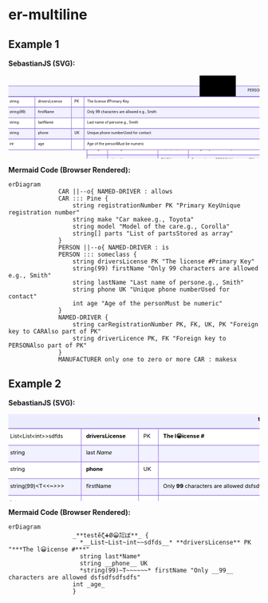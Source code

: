 # er-multiline

## Example 1

**SebastianJS (SVG):**

<svg id="graph" xmlns="http://www.w3.org/2000/svg" xmlns:xlink="http://www.w3.org/1999/xlink" class="erDiagram" style="max-width: 19506px;" viewBox="-807 -26 1013 337" role="graphics-document document" aria-roledescription="er"><style>#graph{font-family:"trebuchet ms",verdana,arial,sans-serif;font-size:16px;fill:#333;}@keyframes edge-animation-frame{from{stroke-dashoffset:0;}}@keyframes dash{to{stroke-dashoffset:0;}}#graph .edge-animation-slow{stroke-dasharray:9,5!important;stroke-dashoffset:900;animation:dash 50s linear infinite;stroke-linecap:round;}#graph .edge-animation-fast{stroke-dasharray:9,5!important;stroke-dashoffset:900;animation:dash 20s linear infinite;stroke-linecap:round;}#graph .error-icon{fill:#552222;}#graph .error-text{fill:#552222;stroke:#552222;}#graph .edge-thickness-normal{stroke-width:1px;}#graph .edge-thickness-thick{stroke-width:3.5px;}#graph .edge-pattern-solid{stroke-dasharray:0;}#graph .edge-thickness-invisible{stroke-width:0;fill:none;}#graph .edge-pattern-dashed{stroke-dasharray:3;}#graph .edge-pattern-dotted{stroke-dasharray:2;}#graph .marker{fill:#333333;stroke:#333333;}#graph .marker.cross{stroke:#333333;}#graph svg{font-family:"trebuchet ms",verdana,arial,sans-serif;font-size:16px;}#graph p{margin:0;}#graph .entityBox{fill:#ECECFF;stroke:#9370DB;}#graph .relationshipLabelBox{fill:hsl(80, 100%, 96.2745098039%);opacity:0.7;background-color:hsl(80, 100%, 96.2745098039%);}#graph .relationshipLabelBox rect{opacity:0.5;}#graph .labelBkg{background-color:rgba(248.6666666666, 255, 235.9999999999, 0.5);}#graph .edgeLabel .label{fill:#9370DB;font-size:14px;}#graph .label{font-family:"trebuchet ms",verdana,arial,sans-serif;color:#333;}#graph .edge-pattern-dashed{stroke-dasharray:8,8;}#graph .node rect,#graph .node circle,#graph .node ellipse,#graph .node polygon{fill:#ECECFF;stroke:#9370DB;stroke-width:1px;}#graph .relationshipLine{stroke:#333333;stroke-width:1;fill:none;}#graph .marker{fill:none!important;stroke:#333333!important;stroke-width:1;}#graph :root{--mermaid-font-family:"trebuchet ms",verdana,arial,sans-serif;}</style><g><defs><marker id="graph_er-onlyOneStart" class="marker onlyOne er" refX="0" refY="9" markerWidth="18" markerHeight="18" orient="auto"><path d="M9,0 L9,18 M15,0 L15,18"/></marker></defs><defs><marker id="graph_er-onlyOneEnd" class="marker onlyOne er" refX="18" refY="9" markerWidth="18" markerHeight="18" orient="auto"><path d="M3,0 L3,18 M9,0 L9,18"/></marker></defs><defs><marker id="graph_er-zeroOrOneStart" class="marker zeroOrOne er" refX="0" refY="9" markerWidth="30" markerHeight="18" orient="auto"><circle fill="white" cx="21" cy="9" r="6"/><path d="M9,0 L9,18"/></marker></defs><defs><marker id="graph_er-zeroOrOneEnd" class="marker zeroOrOne er" refX="30" refY="9" markerWidth="30" markerHeight="18" orient="auto"><circle fill="white" cx="9" cy="9" r="6"/><path d="M21,0 L21,18"/></marker></defs><defs><marker id="graph_er-oneOrMoreStart" class="marker oneOrMore er" refX="18" refY="18" markerWidth="45" markerHeight="36" orient="auto"><path d="M0,18 Q 18,0 36,18 Q 18,36 0,18 M42,9 L42,27"/></marker></defs><defs><marker id="graph_er-oneOrMoreEnd" class="marker oneOrMore er" refX="27" refY="18" markerWidth="45" markerHeight="36" orient="auto"><path d="M3,9 L3,27 M9,18 Q27,0 45,18 Q27,36 9,18"/></marker></defs><defs><marker id="graph_er-zeroOrMoreStart" class="marker zeroOrMore er" refX="18" refY="18" markerWidth="57" markerHeight="36" orient="auto"><circle fill="white" cx="48" cy="18" r="6"/><path d="M0,18 Q18,0 36,18 Q18,36 0,18"/></marker></defs><defs><marker id="graph_er-zeroOrMoreEnd" class="marker zeroOrMore er" refX="39" refY="18" markerWidth="57" markerHeight="36" orient="auto"><circle fill="white" cx="9" cy="18" r="6"/><path d="M21,18 Q39,0 57,18 Q39,36 21,18"/></marker></defs><g class="root"><g class="clusters"/><g class="edgePaths"><path d="M37,160L37,168.667C37,177.333,37,194.667,48.667,213.289C60.333,231.911,83.667,251.822,95.333,261.778L107,271.733" id="id_entity-CAR-0_entity-NAMED-DRIVER-1_0" class=" edge-thickness-normal edge-pattern-solid relationshipLine" style="" marker-start="url(#graph_er-onlyOneStart)" marker-end="url(#graph_er-zeroOrMoreEnd)"/><path d="M187,160L187,168.667C187,177.333,187,194.667,175.333,213.289C163.667,231.911,140.333,251.822,128.667,261.778L117,271.733" id="id_entity-PERSON-2_entity-NAMED-DRIVER-1_1" class=" edge-thickness-normal edge-pattern-solid relationshipLine" style="" marker-start="url(#graph_er-onlyOneStart)" marker-end="url(#graph_er-zeroOrMoreEnd)"/><path d="M37,32L37,40.667C37,49.333,37,66.667,37,84C37,101.333,37,118.667,37,127.333L37,136" id="id_entity-MANUFACTURER-3_entity-CAR-0_2" class=" edge-thickness-normal edge-pattern-solid relationshipLine" style="" marker-start="url(#graph_er-onlyOneStart)" marker-end="url(#graph_er-zeroOrMoreEnd)"/></g><g class="edgeLabels"><g class="edgeLabel" transform="translate(37, 212)"><g class="label" transform="translate(-29, -12)"><g><rect class="background" style="" x="-2" y="-2" width="62" height="28"/><text y="-10.1" style=""><tspan class="text-outer-tspan" x="0" y="-0.1em" dy="1.1em"><tspan font-style="normal" class="text-inner-tspan" font-weight="normal">allows</tspan></tspan></text></g></g></g><g class="edgeLabel" transform="translate(187, 212)"><g class="label" transform="translate(-13, -12)"><g><rect class="background" style="" x="-2" y="-2" width="30" height="28"/><text y="-10.1" style=""><tspan class="text-outer-tspan" x="0" y="-0.1em" dy="1.1em"><tspan font-style="normal" class="text-inner-tspan" font-weight="normal">is</tspan></tspan></text></g></g></g><g class="edgeLabel" transform="translate(37, 84)"><g class="label" transform="translate(-29, -12)"><g><rect class="background" style="" x="-2" y="-2" width="62" height="28"/><text y="-10.1" style=""><tspan class="text-outer-tspan" x="0" y="-0.1em" dy="1.1em"><tspan font-style="normal" class="text-inner-tspan" font-weight="normal">makesx</tspan></tspan></text></g></g></g></g><g class="nodes"><g class="node default Pine " id="entity-CAR-0" transform="translate(37, 148)"><g style=""><path d="M-738 -106.875 L738 -106.875 L738 106.875 L-738 106.875" stroke="none" stroke-width="0" fill="#ECECFF"/><path d="M-738 -106.875 C-386.480371980616 -106.875, -34.96074396123197 -106.875, 738 -106.875 M-738 -106.875 C-170.16795955018972 -106.875, 397.66408089962056 -106.875, 738 -106.875 M738 -106.875 C738 -42.4818205374639, 738 21.911358925072193, 738 106.875 M738 -106.875 C738 -61.59023024382507, 738 -16.305460487650137, 738 106.875 M738 106.875 C312.29344809284 106.875, -113.41310381432004 106.875, -738 106.875 M738 106.875 C293.3323385336809 106.875, -151.33532293263818 106.875, -738 106.875 M-738 106.875 C-738 29.271417550653453, -738 -48.332164898693094, -738 -106.875 M-738 106.875 C-738 60.62175204393344, -738 14.368504087866881, -738 -106.875" stroke="#9370DB" stroke-width="1.3" fill="none" stroke-dasharray="0 0"/></g><g style="" class="row-rect-odd"><path d="M-738 -64.125 L738 -64.125 L738 -21.375 L-738 -21.375" stroke="none" stroke-width="0" fill="hsl(240, 100%, 100%)"/><path d="M-738 -64.125 C-309.2541714988979 -64.125, 119.49165700220419 -64.125, 738 -64.125 M-738 -64.125 C-438.64604374140674 -64.125, -139.29208748281349 -64.125, 738 -64.125 M738 -64.125 C738 -55.555336580343145, 738 -46.98567316068629, 738 -21.375 M738 -64.125 C738 -53.21557930515239, 738 -42.30615861030478, 738 -21.375 M738 -21.375 C358.4479051458291 -21.375, -21.104189708341778 -21.375, -738 -21.375 M738 -21.375 C198.59362667770824 -21.375, -340.8127466445835 -21.375, -738 -21.375 M-738 -21.375 C-738 -37.39268029456351, -738 -53.41036058912702, -738 -64.125 M-738 -21.375 C-738 -31.6871287063041, -738 -41.9992574126082, -738 -64.125" stroke="#9370DB" stroke-width="1.3" fill="none" stroke-dasharray="0 0"/></g><g style="" class="row-rect-even"><path d="M-738 -21.375 L738 -21.375 L738 21.375 L-738 21.375" stroke="none" stroke-width="0" fill="hsl(240, 100%, 97.2745098039%)"/><path d="M-738 -21.375 C-401.00862625701774 -21.375, -64.01725251403548 -21.375, 738 -21.375 M-738 -21.375 C-175.46241609773733 -21.375, 387.07516780452534 -21.375, 738 -21.375 M738 -21.375 C738 -8.677808719501138, 738 4.019382560997723, 738 21.375 M738 -21.375 C738 -9.604033070592212, 738 2.1669338588155753, 738 21.375 M738 21.375 C426.8058511757596 21.375, 115.61170235151917 21.375, -738 21.375 M738 21.375 C327.636061303896 21.375, -82.72787739220803 21.375, -738 21.375 M-738 21.375 C-738 11.265364744018061, -738 1.1557294880361226, -738 -21.375 M-738 21.375 C-738 6.239111433067247, -738 -8.896777133865506, -738 -21.375" stroke="#9370DB" stroke-width="1.3" fill="none" stroke-dasharray="0 0"/></g><g style="" class="row-rect-odd"><path d="M-738 21.375 L738 21.375 L738 64.125 L-738 64.125" stroke="none" stroke-width="0" fill="hsl(240, 100%, 100%)"/><path d="M-738 21.375 C-340.8656973764614 21.375, 56.268605247077176 21.375, 738 21.375 M-738 21.375 C-441.7589043084915 21.375, -145.51780861698296 21.375, 738 21.375 M738 21.375 C738 32.339986434950596, 738 43.30497286990119, 738 64.125 M738 21.375 C738 36.63564950711214, 738 51.89629901422428, 738 64.125 M738 64.125 C419.19428977764807 64.125, 100.38857955529613 64.125, -738 64.125 M738 64.125 C295.3171050169816 64.125, -147.3657899660368 64.125, -738 64.125 M-738 64.125 C-738 51.35350092366368, -738 38.58200184732736, -738 21.375 M-738 64.125 C-738 51.8464500084226, -738 39.5679000168452, -738 21.375" stroke="#9370DB" stroke-width="1.3" fill="none" stroke-dasharray="0 0"/></g><g style="" class="row-rect-even"><path d="M-738 64.125 L738 64.125 L738 106.875 L-738 106.875" stroke="none" stroke-width="0" fill="hsl(240, 100%, 97.2745098039%)"/><path d="M-738 64.125 C-365.11484620564 64.125, 7.770307588720016 64.125, 738 64.125 M-738 64.125 C-191.4050919790883 64.125, 355.1898160418234 64.125, 738 64.125 M738 64.125 C738 74.99684861030983, 738 85.86869722061965, 738 106.875 M738 64.125 C738 79.40617747710587, 738 94.68735495421173, 738 106.875 M738 106.875 C369.9479729388323 106.875, 1.8959458776646443 106.875, -738 106.875 M738 106.875 C365.80537967066874 106.875, -6.389240658662516 106.875, -738 106.875 M-738 106.875 C-738 91.04692652650914, -738 75.21885305301828, -738 64.125 M-738 106.875 C-738 91.80248813508189, -738 76.72997627016376, -738 64.125" stroke="#9370DB" stroke-width="1.3" fill="none" stroke-dasharray="0 0"/></g><g class="label name" transform="translate(-17, -97.5)" style=""><g><rect class="background" style="stroke: none"/></g><text y="-10.1" style=""><tspan class="text-outer-tspan" x="0" y="-0.1em" dy="1.1em"><tspan font-style="normal" class="text-inner-tspan" font-weight="normal">CAR</tspan></tspan></text></g><g class="label attribute-type" transform="translate(-725.5, -54.75)" style=""><g><rect class="background" style="stroke: none"/></g><text y="-10.1" style=""><tspan class="text-outer-tspan" x="0" y="-0.1em" dy="1.1em"><tspan font-style="normal" class="text-inner-tspan" font-weight="normal">string</tspan></tspan></text></g><g class="label attribute-name" transform="translate(-626.5, -54.75)" style=""><g><rect class="background" style="stroke: none"/></g><text y="-10.1" style=""><tspan class="text-outer-tspan" x="0" y="-0.1em" dy="1.1em"><tspan font-style="normal" class="text-inner-tspan" font-weight="normal">registrationNumber</tspan></tspan></text></g><g class="label attribute-keys" transform="translate(-447.5, -54.75)" style=""><g><rect class="background" style="stroke: none"/></g><text y="-10.1" style=""><tspan class="text-outer-tspan" x="0" y="-0.1em" dy="1.1em"><tspan font-style="normal" class="text-inner-tspan" font-weight="normal">PK</tspan></tspan></text></g><g class="label attribute-comment" transform="translate(-396.5, -54.75)" style=""><g><rect class="background" style="stroke: none"/></g><text y="-10.1" style=""><tspan class="text-outer-tspan" x="0" y="-0.1em" dy="1.1em"><tspan font-style="normal" class="text-inner-tspan" font-weight="normal">Primary</tspan><tspan font-style="normal" class="text-inner-tspan" font-weight="normal"> KeyUnique</tspan><tspan font-style="normal" class="text-inner-tspan" font-weight="normal"> registration</tspan><tspan font-style="normal" class="text-inner-tspan" font-weight="normal"> number</tspan></tspan></text></g><g class="label attribute-type" transform="translate(-725.5, -12)" style=""><g><rect class="background" style="stroke: none"/></g><text y="-10.1" style=""><tspan class="text-outer-tspan" x="0" y="-0.1em" dy="1.1em"><tspan font-style="normal" class="text-inner-tspan" font-weight="normal">string</tspan></tspan></text></g><g class="label attribute-name" transform="translate(-626.5, -12)" style=""><g><rect class="background" style="stroke: none"/></g><text y="-10.1" style=""><tspan class="text-outer-tspan" x="0" y="-0.1em" dy="1.1em"><tspan font-style="normal" class="text-inner-tspan" font-weight="normal">make</tspan></tspan></text></g><g class="label attribute-keys" transform="translate(-447.5, -12)" style=""><g><rect class="background" style="stroke: none"/></g><text y="-10.1" style=""><tspan class="text-outer-tspan" x="0" y="-0.1em" dy="1.1em"/></text></g><g class="label attribute-comment" transform="translate(-396.5, -12)" style=""><g><rect class="background" style="stroke: none"/></g><text y="-10.1" style=""><tspan class="text-outer-tspan" x="0" y="-0.1em" dy="1.1em"><tspan font-style="normal" class="text-inner-tspan" font-weight="normal">Car</tspan><tspan font-style="normal" class="text-inner-tspan" font-weight="normal"> makee.g.,</tspan><tspan font-style="normal" class="text-inner-tspan" font-weight="normal"> Toyota</tspan></tspan></text></g><g class="label attribute-type" transform="translate(-725.5, 30.75)" style=""><g><rect class="background" style="stroke: none"/></g><text y="-10.1" style=""><tspan class="text-outer-tspan" x="0" y="-0.1em" dy="1.1em"><tspan font-style="normal" class="text-inner-tspan" font-weight="normal">string</tspan></tspan></text></g><g class="label attribute-name" transform="translate(-626.5, 30.75)" style=""><g><rect class="background" style="stroke: none"/></g><text y="-10.1" style=""><tspan class="text-outer-tspan" x="0" y="-0.1em" dy="1.1em"><tspan font-style="normal" class="text-inner-tspan" font-weight="normal">model</tspan></tspan></text></g><g class="label attribute-keys" transform="translate(-447.5, 30.75)" style=""><g><rect class="background" style="stroke: none"/></g><text y="-10.1" style=""><tspan class="text-outer-tspan" x="0" y="-0.1em" dy="1.1em"/></text></g><g class="label attribute-comment" transform="translate(-396.5, 30.75)" style=""><g><rect class="background" style="stroke: none"/></g><text y="-10.1" style=""><tspan class="text-outer-tspan" x="0" y="-0.1em" dy="1.1em"><tspan font-style="normal" class="text-inner-tspan" font-weight="normal">Model</tspan><tspan font-style="normal" class="text-inner-tspan" font-weight="normal"> of</tspan><tspan font-style="normal" class="text-inner-tspan" font-weight="normal"> the</tspan><tspan font-style="normal" class="text-inner-tspan" font-weight="normal"> care.g.,</tspan><tspan font-style="normal" class="text-inner-tspan" font-weight="normal"> Corolla</tspan></tspan></text></g><g class="label attribute-type" transform="translate(-725.5, 73.5)" style=""><g><rect class="background" style="stroke: none"/></g><text y="-10.1" style=""><tspan class="text-outer-tspan" x="0" y="-0.1em" dy="1.1em"><tspan font-style="normal" class="text-inner-tspan" font-weight="normal">string[]</tspan></tspan></text></g><g class="label attribute-name" transform="translate(-626.5, 73.5)" style=""><g><rect class="background" style="stroke: none"/></g><text y="-10.1" style=""><tspan class="text-outer-tspan" x="0" y="-0.1em" dy="1.1em"><tspan font-style="normal" class="text-inner-tspan" font-weight="normal">parts</tspan></tspan></text></g><g class="label attribute-keys" transform="translate(-447.5, 73.5)" style=""><g><rect class="background" style="stroke: none"/></g><text y="-10.1" style=""><tspan class="text-outer-tspan" x="0" y="-0.1em" dy="1.1em"/></text></g><g class="label attribute-comment" transform="translate(-396.5, 73.5)" style=""><g><rect class="background" style="stroke: none"/></g><text y="-10.1" style=""><tspan class="text-outer-tspan" x="0" y="-0.1em" dy="1.1em"><tspan font-style="normal" class="text-inner-tspan" font-weight="normal">List</tspan><tspan font-style="normal" class="text-inner-tspan" font-weight="normal"> of</tspan><tspan font-style="normal" class="text-inner-tspan" font-weight="normal"> partsStored</tspan><tspan font-style="normal" class="text-inner-tspan" font-weight="normal"> as</tspan><tspan font-style="normal" class="text-inner-tspan" font-weight="normal"> array</tspan></tspan></text></g><g class="divider"><path d="M-738 -64.125 C-377.67891011941595 -64.125, -17.35782023883189 -64.125, 738 -64.125 M-738 -64.125 C-156.2359880783963 -64.125, 425.5280238432074 -64.125, 738 -64.125" stroke="#9370DB" stroke-width="1.3" fill="none" stroke-dasharray="0 0"/></g><g class="divider"><path d="M-639 -64.125 C-639 -27.07395355892524, -639 9.97709288214952, -639 106.875 M-639 -64.125 C-639 -4.566876382870561, -639 54.99124723425888, -639 106.875" stroke="#9370DB" stroke-width="1.3" fill="none" stroke-dasharray="0 0"/></g><g class="divider"><path d="M-460 -64.125 C-460 -12.886649260056956, -460 38.35170147988609, -460 106.875 M-460 -64.125 C-460 -6.023380095478302, -460 52.078239809043396, -460 106.875" stroke="#9370DB" stroke-width="1.3" fill="none" stroke-dasharray="0 0"/></g><g class="divider"><path d="M-409 -64.125 C-409 -24.672135336874156, -409 14.780729326251688, -409 106.875 M-409 -64.125 C-409 -27.637173784998915, -409 8.850652430002171, -409 106.875" stroke="#9370DB" stroke-width="1.3" fill="none" stroke-dasharray="0 0"/></g><g class="divider"><path d="M-738 -64.125 C-391.9001610789913 -64.125, -45.80032215798258 -64.125, 738 -64.125 M-738 -64.125 C-242.25913960470092 -64.125, 253.48172079059816 -64.125, 738 -64.125" stroke="#9370DB" stroke-width="1.3" fill="none" stroke-dasharray="0 0"/></g></g><g class="node default " id="entity-NAMED-DRIVER-1" transform="translate(112, 276)"><g style=""><path d="M-602 -64.125 L602 -64.125 L602 64.125 L-602 64.125" stroke="none" stroke-width="0" fill="#ECECFF"/><path d="M-602 -64.125 C-250.88891622886854 -64.125, 100.22216754226292 -64.125, 602 -64.125 M-602 -64.125 C-279.49102510686254 -64.125, 43.017949786274926 -64.125, 602 -64.125 M602 -64.125 C602 -25.463754740187355, 602 13.19749051962529, 602 64.125 M602 -64.125 C602 -25.793288193374174, 602 12.538423613251652, 602 64.125 M602 64.125 C259.6418824919677 64.125, -82.71623501606462 64.125, -602 64.125 M602 64.125 C141.9740441426734 64.125, -318.0519117146532 64.125, -602 64.125 M-602 64.125 C-602 22.43731449840628, -602 -19.25037100318744, -602 -64.125 M-602 64.125 C-602 21.458346151605568, -602 -21.208307696788864, -602 -64.125" stroke="#9370DB" stroke-width="1.3" fill="none" stroke-dasharray="0 0"/></g><g style="" class="row-rect-odd"><path d="M-602 -21.375 L602 -21.375 L602 21.375 L-602 21.375" stroke="none" stroke-width="0" fill="hsl(240, 100%, 100%)"/><path d="M-602 -21.375 C-211.6945289487265 -21.375, 178.61094210254703 -21.375, 602 -21.375 M-602 -21.375 C-196.3408677180497 -21.375, 209.31826456390058 -21.375, 602 -21.375 M602 -21.375 C602 -5.450134469677661, 602 10.474731060644679, 602 21.375 M602 -21.375 C602 -9.380712851450864, 602 2.613574297098271, 602 21.375 M602 21.375 C357.29081438540095 21.375, 112.5816287708019 21.375, -602 21.375 M602 21.375 C347.44334962406185 21.375, 92.88669924812365 21.375, -602 21.375 M-602 21.375 C-602 9.732822600026294, -602 -1.9093547999474119, -602 -21.375 M-602 21.375 C-602 7.054059472843528, -602 -7.266881054312943, -602 -21.375" stroke="#9370DB" stroke-width="1.3" fill="none" stroke-dasharray="0 0"/></g><g style="" class="row-rect-even"><path d="M-602 21.375 L602 21.375 L602 64.125 L-602 64.125" stroke="none" stroke-width="0" fill="hsl(240, 100%, 97.2745098039%)"/><path d="M-602 21.375 C-283.25953939906594 21.375, 35.480921201868114 21.375, 602 21.375 M-602 21.375 C-130.86826360971907 21.375, 340.26347278056187 21.375, 602 21.375 M602 21.375 C602 37.1649025267401, 602 52.9548050534802, 602 64.125 M602 21.375 C602 35.38233471627193, 602 49.38966943254385, 602 64.125 M602 64.125 C186.30982653387213 64.125, -229.38034693225575 64.125, -602 64.125 M602 64.125 C251.37623469457407 64.125, -99.24753061085187 64.125, -602 64.125 M-602 64.125 C-602 47.74577846461743, -602 31.36655692923486, -602 21.375 M-602 64.125 C-602 55.42957979966954, -602 46.73415959933908, -602 21.375" stroke="#9370DB" stroke-width="1.3" fill="none" stroke-dasharray="0 0"/></g><g class="label name" transform="translate(-53, -54.75)" style=""><g><rect class="background" style="stroke: none"/></g><text y="-10.1" style=""><tspan class="text-outer-tspan" x="0" y="-0.1em" dy="1.1em"><tspan font-style="normal" class="text-inner-tspan" font-weight="normal">NAMED-DRIVER</tspan></tspan></text></g><g class="label attribute-type" transform="translate(-589.5, -12)" style=""><g><rect class="background" style="stroke: none"/></g><text y="-10.1" style=""><tspan class="text-outer-tspan" x="0" y="-0.1em" dy="1.1em"><tspan font-style="normal" class="text-inner-tspan" font-weight="normal">string</tspan></tspan></text></g><g class="label attribute-name" transform="translate(-506.5, -12)" style=""><g><rect class="background" style="stroke: none"/></g><text y="-10.1" style=""><tspan class="text-outer-tspan" x="0" y="-0.1em" dy="1.1em"><tspan font-style="normal" class="text-inner-tspan" font-weight="normal">carRegistrationNumber</tspan></tspan></text></g><g class="label attribute-keys" transform="translate(-303.5, -12)" style=""><g><rect class="background" style="stroke: none"/></g><text y="-10.1" style=""><tspan class="text-outer-tspan" x="0" y="-0.1em" dy="1.1em"><tspan font-style="normal" class="text-inner-tspan" font-weight="normal">PK,FK,UK,PK</tspan></tspan></text></g><g class="label attribute-comment" transform="translate(-180.5, -12)" style=""><g><rect class="background" style="stroke: none"/></g><text y="-10.1" style=""><tspan class="text-outer-tspan" x="0" y="-0.1em" dy="1.1em"><tspan font-style="normal" class="text-inner-tspan" font-weight="normal">Foreign</tspan><tspan font-style="normal" class="text-inner-tspan" font-weight="normal"> key</tspan><tspan font-style="normal" class="text-inner-tspan" font-weight="normal"> to</tspan><tspan font-style="normal" class="text-inner-tspan" font-weight="normal"> CARAlso</tspan><tspan font-style="normal" class="text-inner-tspan" font-weight="normal"> part</tspan><tspan font-style="normal" class="text-inner-tspan" font-weight="normal"> of</tspan><tspan font-style="normal" class="text-inner-tspan" font-weight="normal"> PK</tspan></tspan></text></g><g class="label attribute-type" transform="translate(-589.5, 30.75)" style=""><g><rect class="background" style="stroke: none"/></g><text y="-10.1" style=""><tspan class="text-outer-tspan" x="0" y="-0.1em" dy="1.1em"><tspan font-style="normal" class="text-inner-tspan" font-weight="normal">string</tspan></tspan></text></g><g class="label attribute-name" transform="translate(-506.5, 30.75)" style=""><g><rect class="background" style="stroke: none"/></g><text y="-10.1" style=""><tspan class="text-outer-tspan" x="0" y="-0.1em" dy="1.1em"><tspan font-style="normal" class="text-inner-tspan" font-weight="normal">driverLicence</tspan></tspan></text></g><g class="label attribute-keys" transform="translate(-303.5, 30.75)" style=""><g><rect class="background" style="stroke: none"/></g><text y="-10.1" style=""><tspan class="text-outer-tspan" x="0" y="-0.1em" dy="1.1em"><tspan font-style="normal" class="text-inner-tspan" font-weight="normal">PK,FK</tspan></tspan></text></g><g class="label attribute-comment" transform="translate(-180.5, 30.75)" style=""><g><rect class="background" style="stroke: none"/></g><text y="-10.1" style=""><tspan class="text-outer-tspan" x="0" y="-0.1em" dy="1.1em"><tspan font-style="normal" class="text-inner-tspan" font-weight="normal">Foreign</tspan><tspan font-style="normal" class="text-inner-tspan" font-weight="normal"> key</tspan><tspan font-style="normal" class="text-inner-tspan" font-weight="normal"> to</tspan><tspan font-style="normal" class="text-inner-tspan" font-weight="normal"> PERSONAlso</tspan><tspan font-style="normal" class="text-inner-tspan" font-weight="normal"> part</tspan><tspan font-style="normal" class="text-inner-tspan" font-weight="normal"> of</tspan><tspan font-style="normal" class="text-inner-tspan" font-weight="normal"> PK</tspan></tspan></text></g><g class="divider"><path d="M-602 -21.375 C-207.37769422267178 -21.375, 187.24461155465644 -21.375, 602 -21.375 M-602 -21.375 C-235.30108507575403 -21.375, 131.39782984849194 -21.375, 602 -21.375" stroke="#9370DB" stroke-width="1.3" fill="none" stroke-dasharray="0 0"/></g><g class="divider"><path d="M-519 -21.375 C-519 -3.4103667815383822, -519 14.554266436923236, -519 64.125 M-519 -21.375 C-519 -2.3307866582939987, -519 16.713426683412003, -519 64.125" stroke="#9370DB" stroke-width="1.3" fill="none" stroke-dasharray="0 0"/></g><g class="divider"><path d="M-316 -21.375 C-316 -1.5542927142380485, -316 18.266414571523903, -316 64.125 M-316 -21.375 C-316 8.980266562876942, -316 39.335533125753884, -316 64.125" stroke="#9370DB" stroke-width="1.3" fill="none" stroke-dasharray="0 0"/></g><g class="divider"><path d="M-193 -21.375 C-193 1.8039155838469547, -193 24.98283116769391, -193 64.125 M-193 -21.375 C-193 6.545788902958353, -193 34.46657780591671, -193 64.125" stroke="#9370DB" stroke-width="1.3" fill="none" stroke-dasharray="0 0"/></g><g class="divider"><path d="M-602 -21.375 C-244.77671134607255 -21.375, 112.44657730785491 -21.375, 602 -21.375 M-602 -21.375 C-156.57312173860328 -21.375, 288.85375652279345 -21.375, 602 -21.375" stroke="#9370DB" stroke-width="1.3" fill="none" stroke-dasharray="0 0"/></g></g><g class="node default someclass " id="entity-PERSON-2" transform="translate(187, 148)"><g style=""><path d="M-1002 -128.25 L1002 -128.25 L1002 128.25 L-1002 128.25" stroke="none" stroke-width="0" fill="#ECECFF"/><path d="M-1002 -128.25 C-260.3897561490529 -128.25, 481.22048770189417 -128.25, 1002 -128.25 M-1002 -128.25 C-492.36023102827875 -128.25, 17.279537943442506 -128.25, 1002 -128.25 M1002 -128.25 C1002 -32.73799506530155, 1002 62.774009869396906, 1002 128.25 M1002 -128.25 C1002 -39.90195535835586, 1002 48.44608928328827, 1002 128.25 M1002 128.25 C466.0282426313348 128.25, -69.94351473733036 128.25, -1002 128.25 M1002 128.25 C290.3473566164786 128.25, -421.30528676704284 128.25, -1002 128.25 M-1002 128.25 C-1002 32.74422645372155, -1002 -62.761547092556896, -1002 -128.25 M-1002 128.25 C-1002 32.82659441731619, -1002 -62.596811165367626, -1002 -128.25" stroke="#9370DB" stroke-width="1.3" fill="none" stroke-dasharray="0 0"/></g><g style="" class="row-rect-odd"><path d="M-1002 -85.5 L1002 -85.5 L1002 -42.75 L-1002 -42.75" stroke="none" stroke-width="0" fill="hsl(240, 100%, 100%)"/><path d="M-1002 -85.5 C-321.4077859716788 -85.5, 359.18442805664245 -85.5, 1002 -85.5 M-1002 -85.5 C-345.948761275954 -85.5, 310.10247744809203 -85.5, 1002 -85.5 M1002 -85.5 C1002 -71.40044563816795, 1002 -57.3008912763359, 1002 -42.75 M1002 -85.5 C1002 -70.39948926165667, 1002 -55.29897852331334, 1002 -42.75 M1002 -42.75 C249.8873143538616 -42.75, -502.2253712922768 -42.75, -1002 -42.75 M1002 -42.75 C578.836036765515 -42.75, 155.67207353103004 -42.75, -1002 -42.75 M-1002 -42.75 C-1002 -58.18226476165197, -1002 -73.61452952330394, -1002 -85.5 M-1002 -42.75 C-1002 -59.47666060733101, -1002 -76.20332121466203, -1002 -85.5" stroke="#9370DB" stroke-width="1.3" fill="none" stroke-dasharray="0 0"/></g><g style="" class="row-rect-even"><path d="M-1002 -42.75 L1002 -42.75 L1002 0 L-1002 0" stroke="none" stroke-width="0" fill="hsl(240, 100%, 97.2745098039%)"/><path d="M-1002 -42.75 C-229.35971306154352 -42.75, 543.280573876913 -42.75, 1002 -42.75 M-1002 -42.75 C-203.66311330429835 -42.75, 594.6737733914033 -42.75, 1002 -42.75 M1002 -42.75 C1002 -29.091522203828486, 1002 -15.433044407656972, 1002 0 M1002 -42.75 C1002 -27.502818951984054, 1002 -12.255637903968108, 1002 0 M1002 0 C289.4464573118971 0, -423.10708537620576 0, -1002 0 M1002 0 C432.8341010967398 0, -136.3317978065204 0, -1002 0 M-1002 0 C-1002 -12.243274930606983, -1002 -24.486549861213966, -1002 -42.75 M-1002 0 C-1002 -16.167564853708818, -1002 -32.335129707417636, -1002 -42.75" stroke="#9370DB" stroke-width="1.3" fill="none" stroke-dasharray="0 0"/></g><g style="" class="row-rect-odd"><path d="M-1002 0 L1002 0 L1002 42.75 L-1002 42.75" stroke="none" stroke-width="0" fill="hsl(240, 100%, 100%)"/><path d="M-1002 0 C-528.5981672522461 0, -55.19633450449214 0, 1002 0 M-1002 0 C-338.8739000208749 0, 324.25219995825023 0, 1002 0 M1002 0 C1002 8.652871635449866, 1002 17.305743270899733, 1002 42.75 M1002 0 C1002 15.867857586495946, 1002 31.735715172991892, 1002 42.75 M1002 42.75 C338.0492164407866 42.75, -325.9015671184268 42.75, -1002 42.75 M1002 42.75 C591.0270783894999 42.75, 180.05415677899987 42.75, -1002 42.75 M-1002 42.75 C-1002 27.271180665284348, -1002 11.792361330568696, -1002 0 M-1002 42.75 C-1002 30.811848819262696, -1002 18.873697638525393, -1002 0" stroke="#9370DB" stroke-width="1.3" fill="none" stroke-dasharray="0 0"/></g><g style="" class="row-rect-even"><path d="M-1002 42.75 L1002 42.75 L1002 85.5 L-1002 85.5" stroke="none" stroke-width="0" fill="hsl(240, 100%, 97.2745098039%)"/><path d="M-1002 42.75 C-223.71936634493989 42.75, 554.5612673101202 42.75, 1002 42.75 M-1002 42.75 C-230.50582608527816 42.75, 540.9883478294437 42.75, 1002 42.75 M1002 42.75 C1002 59.748222111750295, 1002 76.74644422350059, 1002 85.5 M1002 42.75 C1002 53.24283052266357, 1002 63.735661045327134, 1002 85.5 M1002 85.5 C272.40812300245557 85.5, -457.18375399508886 85.5, -1002 85.5 M1002 85.5 C562.8724105755529 85.5, 123.74482115110573 85.5, -1002 85.5 M-1002 85.5 C-1002 70.53347446016143, -1002 55.56694892032286, -1002 42.75 M-1002 85.5 C-1002 70.32833855780751, -1002 55.15667711561501, -1002 42.75" stroke="#9370DB" stroke-width="1.3" fill="none" stroke-dasharray="0 0"/></g><g style="" class="row-rect-odd"><path d="M-1002 85.5 L1002 85.5 L1002 128.25 L-1002 128.25" stroke="none" stroke-width="0" fill="hsl(240, 100%, 100%)"/><path d="M-1002 85.5 C-422.4132947739197 85.5, 157.17341045216062 85.5, 1002 85.5 M-1002 85.5 C-512.5029597867667 85.5, -23.005919573533447 85.5, 1002 85.5 M1002 85.5 C1002 98.74811147178274, 1002 111.99622294356547, 1002 128.25 M1002 85.5 C1002 97.19395160009698, 1002 108.88790320019396, 1002 128.25 M1002 128.25 C325.2883238018974 128.25, -351.42335239620525 128.25, -1002 128.25 M1002 128.25 C571.0012260941471 128.25, 140.00245218829411 128.25, -1002 128.25 M-1002 128.25 C-1002 115.78240717825237, -1002 103.31481435650474, -1002 85.5 M-1002 128.25 C-1002 112.7868902302669, -1002 97.32378046053381, -1002 85.5" stroke="#9370DB" stroke-width="1.3" fill="none" stroke-dasharray="0 0"/></g><g class="label name" transform="translate(-29, -118.875)" style=""><g><rect class="background" style="stroke: none"/></g><text y="-10.1" style=""><tspan class="text-outer-tspan" x="0" y="-0.1em" dy="1.1em"><tspan font-style="normal" class="text-inner-tspan" font-weight="normal">PERSON</tspan></tspan></text></g><g class="label attribute-type" transform="translate(-989.5, -76.125)" style=""><g><rect class="background" style="stroke: none"/></g><text y="-10.1" style=""><tspan class="text-outer-tspan" x="0" y="-0.1em" dy="1.1em"><tspan font-style="normal" class="text-inner-tspan" font-weight="normal">string</tspan></tspan></text></g><g class="label attribute-name" transform="translate(-874.5, -76.125)" style=""><g><rect class="background" style="stroke: none"/></g><text y="-10.1" style=""><tspan class="text-outer-tspan" x="0" y="-0.1em" dy="1.1em"><tspan font-style="normal" class="text-inner-tspan" font-weight="normal">driversLicense</tspan></tspan></text></g><g class="label attribute-keys" transform="translate(-727.5, -76.125)" style=""><g><rect class="background" style="stroke: none"/></g><text y="-10.1" style=""><tspan class="text-outer-tspan" x="0" y="-0.1em" dy="1.1em"><tspan font-style="normal" class="text-inner-tspan" font-weight="normal">PK</tspan></tspan></text></g><g class="label attribute-comment" transform="translate(-676.5, -76.125)" style=""><g><rect class="background" style="stroke: none"/></g><text y="-10.1" style=""><tspan class="text-outer-tspan" x="0" y="-0.1em" dy="1.1em"><tspan font-style="normal" class="text-inner-tspan" font-weight="normal">The</tspan><tspan font-style="normal" class="text-inner-tspan" font-weight="normal"> license</tspan><tspan font-style="normal" class="text-inner-tspan" font-weight="normal"> #Primary</tspan><tspan font-style="normal" class="text-inner-tspan" font-weight="normal"> Key</tspan></tspan></text></g><g class="label attribute-type" transform="translate(-989.5, -33.375)" style=""><g><rect class="background" style="stroke: none"/></g><text y="-10.1" style=""><tspan class="text-outer-tspan" x="0" y="-0.1em" dy="1.1em"><tspan font-style="normal" class="text-inner-tspan" font-weight="normal">string(99)</tspan></tspan></text></g><g class="label attribute-name" transform="translate(-874.5, -33.375)" style=""><g><rect class="background" style="stroke: none"/></g><text y="-10.1" style=""><tspan class="text-outer-tspan" x="0" y="-0.1em" dy="1.1em"><tspan font-style="normal" class="text-inner-tspan" font-weight="normal">firstName</tspan></tspan></text></g><g class="label attribute-keys" transform="translate(-727.5, -33.375)" style=""><g><rect class="background" style="stroke: none"/></g><text y="-10.1" style=""><tspan class="text-outer-tspan" x="0" y="-0.1em" dy="1.1em"/></text></g><g class="label attribute-comment" transform="translate(-676.5, -33.375)" style=""><g><rect class="background" style="stroke: none"/></g><text y="-10.1" style=""><tspan class="text-outer-tspan" x="0" y="-0.1em" dy="1.1em"><tspan font-style="normal" class="text-inner-tspan" font-weight="normal">Only</tspan><tspan font-style="normal" class="text-inner-tspan" font-weight="normal"> 99</tspan><tspan font-style="normal" class="text-inner-tspan" font-weight="normal"> characters</tspan><tspan font-style="normal" class="text-inner-tspan" font-weight="normal"> are</tspan><tspan font-style="normal" class="text-inner-tspan" font-weight="normal"> allowed</tspan><tspan font-style="normal" class="text-inner-tspan" font-weight="normal"> e.g.,</tspan><tspan font-style="normal" class="text-inner-tspan" font-weight="normal"> Smith</tspan></tspan></text></g><g class="label attribute-type" transform="translate(-989.5, 9.375)" style=""><g><rect class="background" style="stroke: none"/></g><text y="-10.1" style=""><tspan class="text-outer-tspan" x="0" y="-0.1em" dy="1.1em"><tspan font-style="normal" class="text-inner-tspan" font-weight="normal">string</tspan></tspan></text></g><g class="label attribute-name" transform="translate(-874.5, 9.375)" style=""><g><rect class="background" style="stroke: none"/></g><text y="-10.1" style=""><tspan class="text-outer-tspan" x="0" y="-0.1em" dy="1.1em"><tspan font-style="normal" class="text-inner-tspan" font-weight="normal">lastName</tspan></tspan></text></g><g class="label attribute-keys" transform="translate(-727.5, 9.375)" style=""><g><rect class="background" style="stroke: none"/></g><text y="-10.1" style=""><tspan class="text-outer-tspan" x="0" y="-0.1em" dy="1.1em"/></text></g><g class="label attribute-comment" transform="translate(-676.5, 9.375)" style=""><g><rect class="background" style="stroke: none"/></g><text y="-10.1" style=""><tspan class="text-outer-tspan" x="0" y="-0.1em" dy="1.1em"><tspan font-style="normal" class="text-inner-tspan" font-weight="normal">Last</tspan><tspan font-style="normal" class="text-inner-tspan" font-weight="normal"> name</tspan><tspan font-style="normal" class="text-inner-tspan" font-weight="normal"> of</tspan><tspan font-style="normal" class="text-inner-tspan" font-weight="normal"> persone.g.,</tspan><tspan font-style="normal" class="text-inner-tspan" font-weight="normal"> Smith</tspan></tspan></text></g><g class="label attribute-type" transform="translate(-989.5, 52.125)" style=""><g><rect class="background" style="stroke: none"/></g><text y="-10.1" style=""><tspan class="text-outer-tspan" x="0" y="-0.1em" dy="1.1em"><tspan font-style="normal" class="text-inner-tspan" font-weight="normal">string</tspan></tspan></text></g><g class="label attribute-name" transform="translate(-874.5, 52.125)" style=""><g><rect class="background" style="stroke: none"/></g><text y="-10.1" style=""><tspan class="text-outer-tspan" x="0" y="-0.1em" dy="1.1em"><tspan font-style="normal" class="text-inner-tspan" font-weight="normal">phone</tspan></tspan></text></g><g class="label attribute-keys" transform="translate(-727.5, 52.125)" style=""><g><rect class="background" style="stroke: none"/></g><text y="-10.1" style=""><tspan class="text-outer-tspan" x="0" y="-0.1em" dy="1.1em"><tspan font-style="normal" class="text-inner-tspan" font-weight="normal">UK</tspan></tspan></text></g><g class="label attribute-comment" transform="translate(-676.5, 52.125)" style=""><g><rect class="background" style="stroke: none"/></g><text y="-10.1" style=""><tspan class="text-outer-tspan" x="0" y="-0.1em" dy="1.1em"><tspan font-style="normal" class="text-inner-tspan" font-weight="normal">Unique</tspan><tspan font-style="normal" class="text-inner-tspan" font-weight="normal"> phone</tspan><tspan font-style="normal" class="text-inner-tspan" font-weight="normal"> numberUsed</tspan><tspan font-style="normal" class="text-inner-tspan" font-weight="normal"> for</tspan><tspan font-style="normal" class="text-inner-tspan" font-weight="normal"> contact</tspan></tspan></text></g><g class="label attribute-type" transform="translate(-989.5, 94.875)" style=""><g><rect class="background" style="stroke: none"/></g><text y="-10.1" style=""><tspan class="text-outer-tspan" x="0" y="-0.1em" dy="1.1em"><tspan font-style="normal" class="text-inner-tspan" font-weight="normal">int</tspan></tspan></text></g><g class="label attribute-name" transform="translate(-874.5, 94.875)" style=""><g><rect class="background" style="stroke: none"/></g><text y="-10.1" style=""><tspan class="text-outer-tspan" x="0" y="-0.1em" dy="1.1em"><tspan font-style="normal" class="text-inner-tspan" font-weight="normal">age</tspan></tspan></text></g><g class="label attribute-keys" transform="translate(-727.5, 94.875)" style=""><g><rect class="background" style="stroke: none"/></g><text y="-10.1" style=""><tspan class="text-outer-tspan" x="0" y="-0.1em" dy="1.1em"/></text></g><g class="label attribute-comment" transform="translate(-676.5, 94.875)" style=""><g><rect class="background" style="stroke: none"/></g><text y="-10.1" style=""><tspan class="text-outer-tspan" x="0" y="-0.1em" dy="1.1em"><tspan font-style="normal" class="text-inner-tspan" font-weight="normal">Age</tspan><tspan font-style="normal" class="text-inner-tspan" font-weight="normal"> of</tspan><tspan font-style="normal" class="text-inner-tspan" font-weight="normal"> the</tspan><tspan font-style="normal" class="text-inner-tspan" font-weight="normal"> personMust</tspan><tspan font-style="normal" class="text-inner-tspan" font-weight="normal"> be</tspan><tspan font-style="normal" class="text-inner-tspan" font-weight="normal"> numeric</tspan></tspan></text></g><g class="divider"><path d="M-1002 -85.5 C-214.25442197203847 -85.5, 573.491156055923 -85.5, 1002 -85.5 M-1002 -85.5 C-215.46446783006468 -85.5, 571.0710643398706 -85.5, 1002 -85.5" stroke="#9370DB" stroke-width="1.3" fill="none" stroke-dasharray="0 0"/></g><g class="divider"><path d="M-887 -85.5 C-887 -38.00097405377032, -887 9.498051892459358, -887 128.25 M-887 -85.5 C-887 -33.1462893695807, -887 19.2074212608386, -887 128.25" stroke="#9370DB" stroke-width="1.3" fill="none" stroke-dasharray="0 0"/></g><g class="divider"><path d="M-740 -85.5 C-740 -12.271695368693031, -740 60.95660926261394, -740 128.25 M-740 -85.5 C-740 -32.70930774184127, -740 20.081384516317456, -740 128.25" stroke="#9370DB" stroke-width="1.3" fill="none" stroke-dasharray="0 0"/></g><g class="divider"><path d="M-689 -85.5 C-689 -5.420699778654779, -689 74.65860044269044, -689 128.25 M-689 -85.5 C-689 -24.48797914003503, -689 36.52404171992994, -689 128.25" stroke="#9370DB" stroke-width="1.3" fill="none" stroke-dasharray="0 0"/></g><g class="divider"><path d="M-1002 -85.5 C-265.26052143674383 -85.5, 471.47895712651234 -85.5, 1002 -85.5 M-1002 -85.5 C-423.76257196766005 -85.5, 154.4748560646799 -85.5, 1002 -85.5" stroke="#9370DB" stroke-width="1.3" fill="none" stroke-dasharray="0 0"/></g></g><g class="node default " id="entity-MANUFACTURER-3" transform="translate(37, 20)"><rect class="basic label-container" style="" x="-73" y="-42" width="146" height="84"/><g class="label" style="" transform="translate(0, -12)"><rect/><g><rect class="background" style="stroke: none"/><text y="-10.1" style="" transform="translate(-53, 0)"><tspan class="text-outer-tspan" x="0" y="-0.1em" dy="1.1em"><tspan font-style="normal" class="text-inner-tspan" font-weight="normal">MANUFACTURER</tspan></tspan></text></g></g></g></g></g></g></svg>

**Mermaid Code (Browser Rendered):**

```mermaid
erDiagram
              CAR ||--o{ NAMED-DRIVER : allows
              CAR ::: Pine {
                  string registrationNumber PK "Primary KeyUnique registration number"
                  string make "Car makee.g., Toyota"
                  string model "Model of the care.g., Corolla"
                  string[] parts "List of partsStored as array"
              }
              PERSON ||--o{ NAMED-DRIVER : is
              PERSON ::: someclass {
                  string driversLicense PK "The license #Primary Key"
                  string(99) firstName "Only 99 characters are allowed  e.g., Smith"
                  string lastName "Last name of persone.g., Smith"
                  string phone UK "Unique phone numberUsed for contact"
                  int age "Age of the personMust be numeric"
              }
              NAMED-DRIVER {
                  string carRegistrationNumber PK, FK, UK, PK "Foreign key to CARAlso part of PK"
                  string driverLicence PK, FK "Foreign key to PERSONAlso part of PK"
              }
              MANUFACTURER only one to zero or more CAR : makesx
```

## Example 2

**SebastianJS (SVG):**

<svg id="graph" xmlns="http://www.w3.org/2000/svg" xmlns:xlink="http://www.w3.org/1999/xlink" class="erDiagram" style="max-width: 16138px;" viewBox="-681 -103 645 222" role="graphics-document document" aria-roledescription="er"><style>#graph{font-family:"trebuchet ms",verdana,arial,sans-serif;font-size:16px;fill:#333;}@keyframes edge-animation-frame{from{stroke-dashoffset:0;}}@keyframes dash{to{stroke-dashoffset:0;}}#graph .edge-animation-slow{stroke-dasharray:9,5!important;stroke-dashoffset:900;animation:dash 50s linear infinite;stroke-linecap:round;}#graph .edge-animation-fast{stroke-dasharray:9,5!important;stroke-dashoffset:900;animation:dash 20s linear infinite;stroke-linecap:round;}#graph .error-icon{fill:#552222;}#graph .error-text{fill:#552222;stroke:#552222;}#graph .edge-thickness-normal{stroke-width:1px;}#graph .edge-thickness-thick{stroke-width:3.5px;}#graph .edge-pattern-solid{stroke-dasharray:0;}#graph .edge-thickness-invisible{stroke-width:0;fill:none;}#graph .edge-pattern-dashed{stroke-dasharray:3;}#graph .edge-pattern-dotted{stroke-dasharray:2;}#graph .marker{fill:#333333;stroke:#333333;}#graph .marker.cross{stroke:#333333;}#graph svg{font-family:"trebuchet ms",verdana,arial,sans-serif;font-size:16px;}#graph p{margin:0;}#graph .entityBox{fill:#ECECFF;stroke:#9370DB;}#graph .relationshipLabelBox{fill:hsl(80, 100%, 96.2745098039%);opacity:0.7;background-color:hsl(80, 100%, 96.2745098039%);}#graph .relationshipLabelBox rect{opacity:0.5;}#graph .labelBkg{background-color:rgba(248.6666666666, 255, 235.9999999999, 0.5);}#graph .edgeLabel .label{fill:#9370DB;font-size:14px;}#graph .label{font-family:"trebuchet ms",verdana,arial,sans-serif;color:#333;}#graph .edge-pattern-dashed{stroke-dasharray:8,8;}#graph .node rect,#graph .node circle,#graph .node ellipse,#graph .node polygon{fill:#ECECFF;stroke:#9370DB;stroke-width:1px;}#graph .relationshipLine{stroke:#333333;stroke-width:1;fill:none;}#graph .marker{fill:none!important;stroke:#333333!important;stroke-width:1;}#graph :root{--mermaid-font-family:"trebuchet ms",verdana,arial,sans-serif;}</style><g><defs><marker id="graph_er-onlyOneStart" class="marker onlyOne er" refX="0" refY="9" markerWidth="18" markerHeight="18" orient="auto"><path d="M9,0 L9,18 M15,0 L15,18"/></marker></defs><defs><marker id="graph_er-onlyOneEnd" class="marker onlyOne er" refX="18" refY="9" markerWidth="18" markerHeight="18" orient="auto"><path d="M3,0 L3,18 M9,0 L9,18"/></marker></defs><defs><marker id="graph_er-zeroOrOneStart" class="marker zeroOrOne er" refX="0" refY="9" markerWidth="30" markerHeight="18" orient="auto"><circle fill="white" cx="21" cy="9" r="6"/><path d="M9,0 L9,18"/></marker></defs><defs><marker id="graph_er-zeroOrOneEnd" class="marker zeroOrOne er" refX="30" refY="9" markerWidth="30" markerHeight="18" orient="auto"><circle fill="white" cx="9" cy="9" r="6"/><path d="M21,0 L21,18"/></marker></defs><defs><marker id="graph_er-oneOrMoreStart" class="marker oneOrMore er" refX="18" refY="18" markerWidth="45" markerHeight="36" orient="auto"><path d="M0,18 Q 18,0 36,18 Q 18,36 0,18 M42,9 L42,27"/></marker></defs><defs><marker id="graph_er-oneOrMoreEnd" class="marker oneOrMore er" refX="27" refY="18" markerWidth="45" markerHeight="36" orient="auto"><path d="M3,9 L3,27 M9,18 Q27,0 45,18 Q27,36 9,18"/></marker></defs><defs><marker id="graph_er-zeroOrMoreStart" class="marker zeroOrMore er" refX="18" refY="18" markerWidth="57" markerHeight="36" orient="auto"><circle fill="white" cx="48" cy="18" r="6"/><path d="M0,18 Q18,0 36,18 Q18,36 0,18"/></marker></defs><defs><marker id="graph_er-zeroOrMoreEnd" class="marker zeroOrMore er" refX="39" refY="18" markerWidth="57" markerHeight="36" orient="auto"><circle fill="white" cx="9" cy="18" r="6"/><path d="M21,18 Q39,0 57,18 Q39,36 21,18"/></marker></defs><g class="root"><g class="clusters"/><g class="edgePaths"/><g class="edgeLabels"/><g class="nodes"><g class="node default " id="entity-_**testẽζ➕Ø😀㌕ぼ**_-0" transform="translate(13, 20)"><g style=""><path d="M-702 -128.25 L702 -128.25 L702 128.25 L-702 128.25" stroke="none" stroke-width="0" fill="#ECECFF"/><path d="M-702 -128.25 C-225.5361348475828 -128.25, 250.92773030483443 -128.25, 702 -128.25 M-702 -128.25 C-261.51737024327366 -128.25, 178.96525951345268 -128.25, 702 -128.25 M702 -128.25 C702 -52.25463223097256, 702 23.740735538054878, 702 128.25 M702 -128.25 C702 -29.518943355429982, 702 69.21211328914004, 702 128.25 M702 128.25 C220.79086676977363 128.25, -260.41826646045274 128.25, -702 128.25 M702 128.25 C281.4357053482291 128.25, -139.12858930354184 128.25, -702 128.25 M-702 128.25 C-702 30.63567562837143, -702 -66.97864874325714, -702 -128.25 M-702 128.25 C-702 32.40021588329972, -702 -63.449568233400555, -702 -128.25" stroke="#9370DB" stroke-width="1.3" fill="none" stroke-dasharray="0 0"/></g><g style="" class="row-rect-odd"><path d="M-702 -85.5 L702 -85.5 L702 -42.75 L-702 -42.75" stroke="none" stroke-width="0" fill="hsl(240, 100%, 100%)"/><path d="M-702 -85.5 C-306.87152212792546 -85.5, 88.25695574414908 -85.5, 702 -85.5 M-702 -85.5 C-210.44536814330803 -85.5, 281.10926371338394 -85.5, 702 -85.5 M702 -85.5 C702 -74.31917643131963, 702 -63.138352862639266, 702 -42.75 M702 -85.5 C702 -75.08814633075828, 702 -64.67629266151654, 702 -42.75 M702 -42.75 C348.73963543508603 -42.75, -4.5207291298279415 -42.75, -702 -42.75 M702 -42.75 C333.658407738778 -42.75, -34.68318452244398 -42.75, -702 -42.75 M-702 -42.75 C-702 -54.19726940505755, -702 -65.6445388101151, -702 -85.5 M-702 -42.75 C-702 -58.39691415775773, -702 -74.04382831551546, -702 -85.5" stroke="#9370DB" stroke-width="1.3" fill="none" stroke-dasharray="0 0"/></g><g style="" class="row-rect-even"><path d="M-702 -42.75 L702 -42.75 L702 0 L-702 0" stroke="none" stroke-width="0" fill="hsl(240, 100%, 97.2745098039%)"/><path d="M-702 -42.75 C-346.4538901562578 -42.75, 9.09221968748443 -42.75, 702 -42.75 M-702 -42.75 C-148.75165994272584 -42.75, 404.4966801145483 -42.75, 702 -42.75 M702 -42.75 C702 -31.746942701119647, 702 -20.743885402239293, 702 0 M702 -42.75 C702 -29.61107768722716, 702 -16.472155374454317, 702 0 M702 0 C212.34709506377692 0, -277.30580987244616 0, -702 0 M702 0 C257.0160020773887 0, -187.96799584522262 0, -702 0 M-702 0 C-702 -15.31572555654505, -702 -30.6314511130901, -702 -42.75 M-702 0 C-702 -11.837503941656651, -702 -23.675007883313302, -702 -42.75" stroke="#9370DB" stroke-width="1.3" fill="none" stroke-dasharray="0 0"/></g><g style="" class="row-rect-odd"><path d="M-702 0 L702 0 L702 42.75 L-702 42.75" stroke="none" stroke-width="0" fill="hsl(240, 100%, 100%)"/><path d="M-702 0 C-375.41307868629764 0, -48.826157372595276 0, 702 0 M-702 0 C-211.74354518555816 0, 278.5129096288837 0, 702 0 M702 0 C702 9.611644260567004, 702 19.22328852113401, 702 42.75 M702 0 C702 13.124672314269322, 702 26.249344628538644, 702 42.75 M702 42.75 C406.9590949299506 42.75, 111.91818985990119 42.75, -702 42.75 M702 42.75 C364.1883751344315 42.75, 26.37675026886302 42.75, -702 42.75 M-702 42.75 C-702 34.077751542121774, -702 25.405503084243545, -702 0 M-702 42.75 C-702 27.218917543668717, -702 11.687835087337433, -702 0" stroke="#9370DB" stroke-width="1.3" fill="none" stroke-dasharray="0 0"/></g><g style="" class="row-rect-even"><path d="M-702 42.75 L702 42.75 L702 85.5 L-702 85.5" stroke="none" stroke-width="0" fill="hsl(240, 100%, 97.2745098039%)"/><path d="M-702 42.75 C-145.7688093587958 42.75, 410.4623812824084 42.75, 702 42.75 M-702 42.75 C-362.6748497351815 42.75, -23.34969947036302 42.75, 702 42.75 M702 42.75 C702 51.83252321464505, 702 60.9150464292901, 702 85.5 M702 42.75 C702 58.85424801386288, 702 74.95849602772576, 702 85.5 M702 85.5 C271.48455639620454 85.5, -159.03088720759092 85.5, -702 85.5 M702 85.5 C365.85286080758044 85.5, 29.705721615160883 85.5, -702 85.5 M-702 85.5 C-702 73.01929662259816, -702 60.53859324519633, -702 42.75 M-702 85.5 C-702 70.31927850654932, -702 55.138557013098655, -702 42.75" stroke="#9370DB" stroke-width="1.3" fill="none" stroke-dasharray="0 0"/></g><g style="" class="row-rect-odd"><path d="M-702 85.5 L702 85.5 L702 128.25 L-702 128.25" stroke="none" stroke-width="0" fill="hsl(240, 100%, 100%)"/><path d="M-702 85.5 C-283.77612631972687 85.5, 134.44774736054626 85.5, 702 85.5 M-702 85.5 C-389.38212008855703 85.5, -76.76424017711406 85.5, 702 85.5 M702 85.5 C702 99.8354654666066, 702 114.17093093321321, 702 128.25 M702 85.5 C702 96.38820219204493, 702 107.27640438408987, 702 128.25 M702 128.25 C318.9344001034193 128.25, -64.13119979316139 128.25, -702 128.25 M702 128.25 C412.4990109441797 128.25, 122.9980218883594 128.25, -702 128.25 M-702 128.25 C-702 117.3639726621035, -702 106.47794532420701, -702 85.5 M-702 128.25 C-702 112.78201589664172, -702 97.31403179328345, -702 85.5" stroke="#9370DB" stroke-width="1.3" fill="none" stroke-dasharray="0 0"/></g><g class="label name" transform="translate(-53, -118.875)" style=""><g><rect class="background" style="stroke: none"/></g><text y="-10.1" style=""><tspan class="text-outer-tspan" x="0" y="-0.1em" dy="1.1em"><tspan font-style="normal" class="text-inner-tspan" font-weight="bold">testẽζ➕Ø😀㌕ぼ</tspan></tspan></text></g><g class="label attribute-type" transform="translate(-689.5, -76.125)" style=""><g><rect class="background" style="stroke: none"/></g><text y="-10.1" style=""><tspan class="text-outer-tspan" x="0" y="-0.1em" dy="1.1em">List&lt;List&lt;int&gt;&gt;sdfds</tspan></text></g><g class="label attribute-name" transform="translate(-494.5, -76.125)" style=""><g><rect class="background" style="stroke: none"/></g><text y="-10.1" style=""><tspan class="text-outer-tspan" x="0" y="-0.1em" dy="1.1em"><tspan font-style="normal" class="text-inner-tspan" font-weight="bold">driversLicense</tspan></tspan></text></g><g class="label attribute-keys" transform="translate(-347.5, -76.125)" style=""><g><rect class="background" style="stroke: none"/></g><text y="-10.1" style=""><tspan class="text-outer-tspan" x="0" y="-0.1em" dy="1.1em"><tspan font-style="normal" class="text-inner-tspan" font-weight="normal">PK</tspan></tspan></text></g><g class="label attribute-comment" transform="translate(-296.5, -76.125)" style=""><g><rect class="background" style="stroke: none"/></g><text y="-10.1" style=""><tspan class="text-outer-tspan" x="0" y="-0.1em" dy="1.1em"><tspan font-style="normal" class="text-inner-tspan" font-weight="bold">The</tspan><tspan font-style="normal" class="text-inner-tspan" font-weight="bold"> l😀icense</tspan><tspan font-style="normal" class="text-inner-tspan" font-weight="bold"> #</tspan></tspan></text></g><g class="label attribute-type" transform="translate(-689.5, -33.375)" style=""><g><rect class="background" style="stroke: none"/></g><text y="-10.1" style=""><tspan class="text-outer-tspan" x="0" y="-0.1em" dy="1.1em"><tspan font-style="normal" class="text-inner-tspan" font-weight="normal">string</tspan></tspan></text></g><g class="label attribute-name" transform="translate(-494.5, -33.375)" style=""><g><rect class="background" style="stroke: none"/></g><text y="-10.1" style=""><tspan class="text-outer-tspan" x="0" y="-0.1em" dy="1.1em"><tspan font-style="normal" class="text-inner-tspan" font-weight="normal">last</tspan><tspan font-style="italic" class="text-inner-tspan" font-weight="normal"> Name</tspan></tspan></text></g><g class="label attribute-keys" transform="translate(-347.5, -33.375)" style=""><g><rect class="background" style="stroke: none"/></g><text y="-10.1" style=""><tspan class="text-outer-tspan" x="0" y="-0.1em" dy="1.1em"/></text></g><g class="label attribute-comment" transform="translate(-296.5, -33.375)" style=""><g><rect class="background" style="stroke: none"/></g><text y="-10.1" style=""><tspan class="text-outer-tspan" x="0" y="-0.1em" dy="1.1em"/></text></g><g class="label attribute-type" transform="translate(-689.5, 9.375)" style=""><g><rect class="background" style="stroke: none"/></g><text y="-10.1" style=""><tspan class="text-outer-tspan" x="0" y="-0.1em" dy="1.1em"><tspan font-style="normal" class="text-inner-tspan" font-weight="normal">string</tspan></tspan></text></g><g class="label attribute-name" transform="translate(-494.5, 9.375)" style=""><g><rect class="background" style="stroke: none"/></g><text y="-10.1" style=""><tspan class="text-outer-tspan" x="0" y="-0.1em" dy="1.1em"><tspan font-style="normal" class="text-inner-tspan" font-weight="bold">phone</tspan></tspan></text></g><g class="label attribute-keys" transform="translate(-347.5, 9.375)" style=""><g><rect class="background" style="stroke: none"/></g><text y="-10.1" style=""><tspan class="text-outer-tspan" x="0" y="-0.1em" dy="1.1em"><tspan font-style="normal" class="text-inner-tspan" font-weight="normal">UK</tspan></tspan></text></g><g class="label attribute-comment" transform="translate(-296.5, 9.375)" style=""><g><rect class="background" style="stroke: none"/></g><text y="-10.1" style=""><tspan class="text-outer-tspan" x="0" y="-0.1em" dy="1.1em"/></text></g><g class="label attribute-type" transform="translate(-689.5, 52.125)" style=""><g><rect class="background" style="stroke: none"/></g><text y="-10.1" style=""><tspan class="text-outer-tspan" x="0" y="-0.1em" dy="1.1em">string(99)&lt;T&lt;&lt;~&gt;&gt;&gt;</tspan></text></g><g class="label attribute-name" transform="translate(-494.5, 52.125)" style=""><g><rect class="background" style="stroke: none"/></g><text y="-10.1" style=""><tspan class="text-outer-tspan" x="0" y="-0.1em" dy="1.1em"><tspan font-style="normal" class="text-inner-tspan" font-weight="normal">firstName</tspan></tspan></text></g><g class="label attribute-keys" transform="translate(-347.5, 52.125)" style=""><g><rect class="background" style="stroke: none"/></g><text y="-10.1" style=""><tspan class="text-outer-tspan" x="0" y="-0.1em" dy="1.1em"/></text></g><g class="label attribute-comment" transform="translate(-296.5, 52.125)" style=""><g><rect class="background" style="stroke: none"/></g><text y="-10.1" style=""><tspan class="text-outer-tspan" x="0" y="-0.1em" dy="1.1em"><tspan font-style="normal" class="text-inner-tspan" font-weight="normal">Only</tspan><tspan font-style="normal" class="text-inner-tspan" font-weight="bold"> 99</tspan><tspan font-style="normal" class="text-inner-tspan" font-weight="normal"> characters</tspan><tspan font-style="normal" class="text-inner-tspan" font-weight="normal"> are</tspan><tspan font-style="normal" class="text-inner-tspan" font-weight="normal"> allowed</tspan><tspan font-style="normal" class="text-inner-tspan" font-weight="normal"> dsfsdfsdfsdfs</tspan></tspan></text></g><g class="label attribute-type" transform="translate(-689.5, 94.875)" style=""><g><rect class="background" style="stroke: none"/></g><text y="-10.1" style=""><tspan class="text-outer-tspan" x="0" y="-0.1em" dy="1.1em"><tspan font-style="normal" class="text-inner-tspan" font-weight="normal">int</tspan></tspan></text></g><g class="label attribute-name" transform="translate(-494.5, 94.875)" style=""><g><rect class="background" style="stroke: none"/></g><text y="-10.1" style=""><tspan class="text-outer-tspan" x="0" y="-0.1em" dy="1.1em"><tspan font-style="italic" class="text-inner-tspan" font-weight="normal">age</tspan></tspan></text></g><g class="label attribute-keys" transform="translate(-347.5, 94.875)" style=""><g><rect class="background" style="stroke: none"/></g><text y="-10.1" style=""><tspan class="text-outer-tspan" x="0" y="-0.1em" dy="1.1em"/></text></g><g class="label attribute-comment" transform="translate(-296.5, 94.875)" style=""><g><rect class="background" style="stroke: none"/></g><text y="-10.1" style=""><tspan class="text-outer-tspan" x="0" y="-0.1em" dy="1.1em"/></text></g><g class="divider"><path d="M-702 -85.5 C-209.0219050276392 -85.5, 283.9561899447216 -85.5, 702 -85.5 M-702 -85.5 C-311.76831536764263 -85.5, 78.46336926471474 -85.5, 702 -85.5" stroke="#9370DB" stroke-width="1.3" fill="none" stroke-dasharray="0 0"/></g><g class="divider"><path d="M-507 -85.5 C-507 -42.4458376677878, -507 0.6083246644244014, -507 128.25 M-507 -85.5 C-507 -31.430101919553124, -507 22.639796160893752, -507 128.25" stroke="#9370DB" stroke-width="1.3" fill="none" stroke-dasharray="0 0"/></g><g class="divider"><path d="M-360 -85.5 C-360 -22.605144958156053, -360 40.28971008368789, -360 128.25 M-360 -85.5 C-360 -37.34973809204928, -360 10.800523815901443, -360 128.25" stroke="#9370DB" stroke-width="1.3" fill="none" stroke-dasharray="0 0"/></g><g class="divider"><path d="M-309 -85.5 C-309 -10.751447008971056, -309 63.99710598205789, -309 128.25 M-309 -85.5 C-309 -39.64008153338074, -309 6.2198369332385255, -309 128.25" stroke="#9370DB" stroke-width="1.3" fill="none" stroke-dasharray="0 0"/></g><g class="divider"><path d="M-702 -85.5 C-267.94922147744444 -85.5, 166.10155704511112 -85.5, 702 -85.5 M-702 -85.5 C-215.16209363759037 -85.5, 271.67581272481925 -85.5, 702 -85.5" stroke="#9370DB" stroke-width="1.3" fill="none" stroke-dasharray="0 0"/></g></g></g></g></g></svg>

**Mermaid Code (Browser Rendered):**

```mermaid
erDiagram
                  _**testẽζ➕Ø😀㌕ぼ**_ {
                    *__List~List~int~~sdfds__* **driversLicense** PK "***The l😀icense #***"
                    string last*Name*
                    string __phone__ UK
                    *string(99)~T~~~~~~* firstName "Only __99__ characters are allowed dsfsdfsdfsdfs"
                  int _age_
                  }
```

